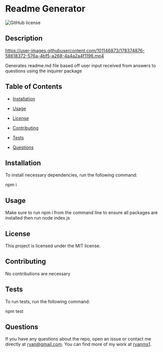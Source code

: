 # Readme Generator
  ![GitHub license](https://img.shields.io/badge/license-MIT-blue.svg)

  ## Description
  
  

https://user-images.githubusercontent.com/101146873/178374876-58618372-576a-4bf5-a268-4a4a2a4f1196.mp4



  Generates readme.md file based off user input received from answers to questions using the inquirer package

  ## Table of Contents

  * [Installation](#installation)

  * [Usage](#usage)
  
  * [License](#license)

  * [Contributing](#contributing)

  * [Tests](#tests)

  * [Questions](#questions)

  ## Installation

  To install necessary dependencies, run the following command:

  npm i
  
  ## Usage 

  Make sure to run npm i from the command line to ensure all packages are installed then run node index.js

  ## License

  This project is licensed under the MIT license.

  ## Contributing 

  No contributions are necessary

  ## Tests

  To run tests, run the following command:

  npm test

  ## Questions

  If you have any questions about the repo, open an issue or contact me directly at ryan@gmail.com. You can find more of my work at [ryanms1](https://github.com/ryanms1/).
